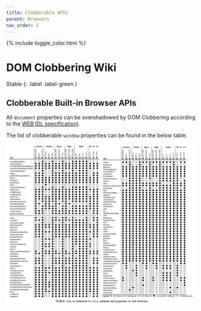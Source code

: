 ```yaml
---
title: Clobberable APIs
parent: Browsers
nav_order: 1
---
```


{% include toggle_color.html %}

# DOM Clobbering Wiki

Stable
{: .label .label-green }


## Clobberable Built-in Browser APIs

All `document` properties can be overshadowed by DOM Clobbering according to the [WEB IDL specification](https://webidl.spec.whatwg.org/#legacy-platform-object-abstract-ops)). 

The list of clobberable `window` properties can be found in the below table.


<p align="center">
  <img align="center" width="900" src="https://raw.githubusercontent.com/SoheilKhodayari/DOMClobbering/master/static/assets/images/wiki/clobberable-apis-browsers.png?token=GHSAT0AAAAAABQVMFYSDEUAL3FRRBDJ32PCYV6YLZQ">
</p>

